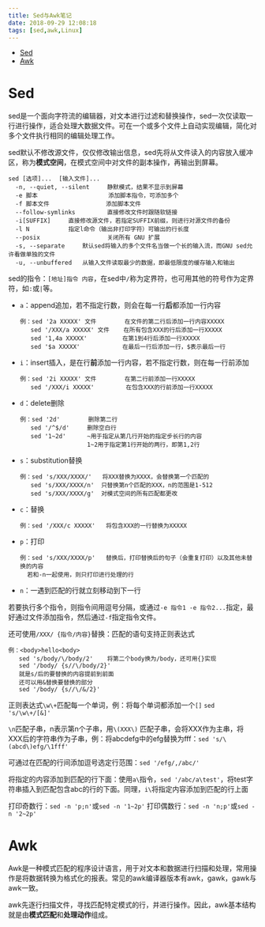 ```yaml
---
title: Sed与Awk笔记
date: 2018-09-29 12:08:18
tags: [sed,awk,Linux]
---
```


* [Sed]()
* [Awk]()

<!--more-->

# Sed

sed是一个面向字符流的编辑器，对文本进行过滤和替换操作，sed一次仅读取一行进行操作，适合处理大数据文件。可在一个或多个文件上自动实现编辑，简化对多个文件执行相同的编辑处理工作。

sed默认不修改源文件，仅仅修改输出信息，sed先将从文件读入的内容放入缓冲区，称为**模式空间**，在模式空间中对文件的副本操作，再输出到屏幕。

```
sed [选项]...  [输入文件]...
  -n, --quiet, --silent     静默模式，结果不显示到屏幕
  -e 脚本                    添加脚本指令，可添加多个
  -f 脚本文件                添加脚本文件
  --follow-symlinks         直接修改文件时跟随软链接
  -i[SUFFIX]     直接修改源文件，若指定SUFFIX前缀，则进行对源文件的备份
  -l N           指定l命令（输出非打印字符）可输出的行长度
  --posix                   关闭所有 GNU 扩展
  -s, --separate     默认sed将输入的多个文件名当做一个长的输入流，而GNU sed允许看做单独的文件
  -u, --unbuffered   从输入文件读取最少的数据，即最低限度的缓存输入和输出
```

sed的指令：`[地址]指令 内容`，在sed中`/`称为定界符，也可用其他的符号作为定界符，如`:`或`|`等。

* `a`：append追加，若不指定行数，则会在每一行**后**都添加一行内容

  ```
  例：sed '2a XXXXX' 文件        在文件的第二行后添加一行内容XXXXX
     sed '/XXX/a XXXXX' 文件    在所有包含XXX的行后添加一行XXXXX
     sed '1,4a XXXXX'          在第1到4行后添加一行XXXXX
     sed '$a XXXXX'            在最后一行后添加一行，$表示最后一行 
  ```

* `i`：insert插入，是在行**前**添加一行内容，若不指定行数，则在每一行前添加

  ```
  例：sed '2i XXXXX' 文件        在第二行前添加一行XXXXX
     sed '/XXX/i XXXXX'         在包含XXX的行前添加一行XXXXX
  ```

* `d`：delete删除

  ```
  例：sed '2d'        删除第二行
     sed '/^$/d'     删除空白行
     sed '1~2d'      ~用于指定从第几行开始的指定步长行的内容
                     1~2用于指定第1行开始的两行，即第1,2行
  ```

* `s`：substitution替换

  ```
  例：sed 's/XXX/XXXX/'   将XXX替换为XXXX，会替换第一个匹配的
     sed 's/XXX/XXXX/n'  只替换第n个匹配的XXX，n的范围是1-512
     sed 's/XXX/XXXX/g'  对模式空间的所有匹配都更改
  ```

* `c`：替换

  ```
  例：sed '/XXX/c XXXXX'   将包含XXX的一行替换为XXXXX
  ```

* `p`：打印

  ```
  例：sed 's/XXX/XXXX/p'   替换后，打印替换后的句子（会重复打印）以及其他未替换的内容
    若和-n一起使用，则只打印进行处理的行
  ```

* `n`：一遇到匹配的行就立刻移动到下一行

若要执行多个指令，则指令间用逗号分隔，或通过`-e 指令1 -e 指令2...`指定，最好通过文件添加指令，然后通过`-f`指定指令文件。

还可使用`/XXX/ {指令/内容}`替换：匹配的语句支持正则表达式

```
例：<body>hello<body>
   sed 's/body/\/body/2'    将第二个body换为/body，还可用{}实现
   sed '/body/ {s//\/body/2}'
   就是s/后的要替换的内容提前到前面
   还可以用&替换要替换的部分
   sed '/body/ {s//\/&/2}'
```

正则表达式`\w\+`匹配每一个单词，例：将每个单词都添加一个`[]`   `sed 's/\w\+/[&]'`     

`\n`匹配子串，n表示第n个子串，用`\(XXX\)` 匹配子串，会将XXX作为主串，将XXX后的字符串作为子串，例：将abcdefg中的efg替换为fff：`sed 's/\(abcd\)efg/\1fff'`

可通过在匹配的行间添加逗号选定行范围：`sed '/efg/,/abc/'`

将指定的内容添加到匹配的行下面：使用`a\`指令，`sed '/abc/a\test'`，将test字符串插入到匹配包含abc的行的下面。同理，`i\`将指定内容添加到匹配的行上面

打印奇数行：`sed -n 'p;n'`或`sed -n '1~2p'`
打印偶数行：`sed -n 'n;p'`或`sed -n '2~2p'`



# Awk

Awk是一种模式匹配的程序设计语言，用于对文本和数据进行扫描和处理，常用操作是将数据转换为格式化的报表。常见的awk编译器版本有awk，gawk，gawk与awk一致。

awk先逐行扫描文件，寻找匹配特定模式的行，并进行操作。因此，awk基本结构就是由**模式匹配**和**处理动作**组成。

